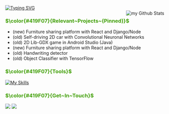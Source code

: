 <a href="https://git.io/typing-svg">
  <img src="https://readme-typing-svg.herokuapp.com?font=Fira+Code&pause=100&color=419F07&width=435&lines=Hi%2C+Sebastian+here.+Welcome!" alt="Typing SVG"/>
</a>
<br/>

<img align="right" src="https://github-readme-stats.vercel.app/api?username=sebastianmihai01&include_all_commits=true&count_private=true&show_icons=true&line_height=20&theme=vue-dark&title_color=419F07&icon_color=419F07" alt="my Github Stats"/>  

<h3 style="color: #419F07;">
  $\color{#419F07}{Relevant~Projects~(Pinned)}$
</h3>
<ul>
  <li> (new) Furniture sharing platform with React and Django/Node </li>
  <li> (old) Self-driving 2D car with Convolutional Neuronal Networks </li>
  <li> (old) 2D Lib-GDX game in Android Studio (Java) </li>
  <li> (new) Furniture sharing platform with React and Django/Node </li>
  <li> (old) Handwriting detector </li>
  <li> (old) Object Classifier with TensorFlow </li>
</ul>

<h3 style="color: #419F07;">
  $\color{#419F07}{Tools}$
</h3>

[![My Skills](https://skillicons.dev/icons?i=aws,kubernetes,docker,ruby,postgresql,py,java,typescript,nodejs,express,react)](https://skillicons.dev)

<h3 style="color: #419F07;">
  $\color{#419F07}{Get~In~Touch}$
</h3>
<a target="_blank" href="https://www.linkedin.com/in/sebastian-mihai"><img src="https://img.shields.io/badge/-LinkedIn-0077B5?style=for-the-badge&logo=Linkedin&logoColor=white"></img></a>
<a target="_blank" href="mailto:mihaisebastian01@gmail.com"><img src="https://img.shields.io/badge/-Gmail-D14836?style=for-the-badge&logo=Gmail&logoColor=white"></img></a>
